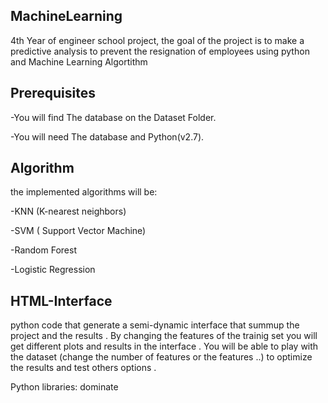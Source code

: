 ## MachineLearning
 
4th Year of engineer school project, the goal of the project is to make a predictive analysis to prevent the resignation of employees using python and Machine Learning Algortithm

## Prerequisites

-You will find The database on the Dataset Folder.

-You will need The database and Python(v2.7). 

## Algorithm

the implemented algorithms will be:

-KNN (K-nearest neighbors)

-SVM ( Support Vector Machine)

-Random Forest

-Logistic Regression

## HTML-Interface

python code that generate a semi-dynamic interface that summup the project and the results .
By changing the features of the trainig set you will get different plots and results in the interface .
You will be able to play with the dataset (change the number of features or the features ..) to optimize the results and test others options .

Python libraries: dominate 

 
